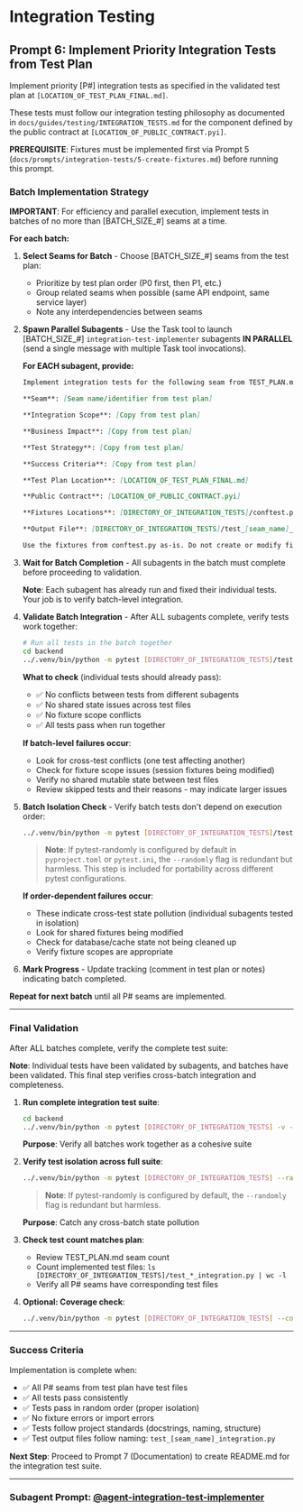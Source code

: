 # Integration Testing

## Prompt 6: Implement Priority Integration Tests from Test Plan

Implement priority [P#] integration tests as specified in the validated test plan at `[LOCATION_OF_TEST_PLAN_FINAL.md]`.

These tests must follow our integration testing philosophy as documented in `docs/guides/testing/INTEGRATION_TESTS.md` for the component defined by the public contract at `[LOCATION_OF_PUBLIC_CONTRACT.pyi]`.

**PREREQUISITE**: Fixtures must be implemented first via Prompt 5 (`docs/prompts/integration-tests/5-create-fixtures.md`) before running this prompt.

### Batch Implementation Strategy

**IMPORTANT**: For efficiency and parallel execution, implement tests in batches of no more than [BATCH_SIZE_#] seams at a time.

**For each batch:**

1. **Select Seams for Batch** - Choose [BATCH_SIZE_#] seams from the test plan:
   - Prioritize by test plan order (P0 first, then P1, etc.)
   - Group related seams when possible (same API endpoint, same service layer)
   - Note any interdependencies between seams

2. **Spawn Parallel Subagents** - Use the Task tool to launch [BATCH_SIZE_#] `integration-test-implementer` subagents **IN PARALLEL** (send a single message with multiple Task tool invocations).

   **For EACH subagent, provide:**
   ```markdown
   Implement integration tests for the following seam from TEST_PLAN.md:

   **Seam**: [Seam name/identifier from test plan]

   **Integration Scope**: [Copy from test plan]

   **Business Impact**: [Copy from test plan]

   **Test Strategy**: [Copy from test plan]

   **Success Criteria**: [Copy from test plan]

   **Test Plan Location**: [LOCATION_OF_TEST_PLAN_FINAL.md]

   **Public Contract**: [LOCATION_OF_PUBLIC_CONTRACT.pyi]

   **Fixtures Locations**: [DIRECTORY_OF_INTEGRATION_TESTS]/conftest.py, backend/tests/integration/conftest.py

   **Output File**: [DIRECTORY_OF_INTEGRATION_TESTS]/test_[seam_name]_integration.py

   Use the fixtures from conftest.py as-is. Do not create or modify fixtures.
   ```

3. **Wait for Batch Completion** - All subagents in the batch must complete before proceeding to validation.

   **Note**: Each subagent has already run and fixed their individual tests. Your job is to verify batch-level integration.

4. **Validate Batch Integration** - After ALL subagents complete, verify tests work together:
   ```bash
   # Run all tests in the batch together
   cd backend
   ../.venv/bin/python -m pytest [DIRECTORY_OF_INTEGRATION_TESTS]/test_*_integration.py -v --tb=short
   ```

   **What to check** (individual tests should already pass):
   - ✅ No conflicts between tests from different subagents
   - ✅ No shared state issues across test files
   - ✅ No fixture scope conflicts
   - ✅ All tests pass when run together

   **If batch-level failures occur**:
   - Look for cross-test conflicts (one test affecting another)
   - Check for fixture scope issues (session fixtures being modified)
   - Verify no shared mutable state between test files
   - Review skipped tests and their reasons - may indicate larger issues

5. **Batch Isolation Check** - Verify batch tests don't depend on execution order:
   ```bash
   ../.venv/bin/python -m pytest [DIRECTORY_OF_INTEGRATION_TESTS]/test_*_integration.py --randomly -v
   ```

   > **Note**: If pytest-randomly is configured by default in `pyproject.toml` or `pytest.ini`, the `--randomly` flag is redundant but harmless. This step is included for portability across different pytest configurations.

   **If order-dependent failures occur**:
   - These indicate cross-test state pollution (individual subagents tested in isolation)
   - Look for shared fixtures being modified
   - Check for database/cache state not being cleaned up
   - Verify fixture scopes are appropriate

6. **Mark Progress** - Update tracking (comment in test plan or notes) indicating batch completed.

**Repeat for next batch** until all P# seams are implemented.

---

### Final Validation

After ALL batches complete, verify the complete test suite:

**Note**: Individual tests have been validated by subagents, and batches have been validated. This final step verifies cross-batch integration and completeness.

1. **Run complete integration test suite**:
   ```bash
   cd backend
   ../.venv/bin/python -m pytest [DIRECTORY_OF_INTEGRATION_TESTS] -v --tb=short
   ```

   **Purpose**: Verify all batches work together as a cohesive suite

2. **Verify test isolation across full suite**:
   ```bash
   ../.venv/bin/python -m pytest [DIRECTORY_OF_INTEGRATION_TESTS] --randomly -v
   ```

   > **Note**: If pytest-randomly is configured by default, the `--randomly` flag is redundant but harmless.

   **Purpose**: Catch any cross-batch state pollution

3. **Check test count matches plan**:
   - Review TEST_PLAN.md seam count
   - Count implemented test files: `ls [DIRECTORY_OF_INTEGRATION_TESTS]/test_*_integration.py | wc -l`
   - Verify all P# seams have corresponding test files

4. **Optional: Coverage check**:
   ```bash
   ../.venv/bin/python -m pytest [DIRECTORY_OF_INTEGRATION_TESTS] --cov=[COMPONENT_UNDER_TEST] --cov-report=term-missing
   ```

---

### Success Criteria

Implementation is complete when:

- ✅ All P# seams from test plan have test files
- ✅ All tests pass consistently
- ✅ Tests pass in random order (proper isolation)
- ✅ No fixture errors or import errors
- ✅ Tests follow project standards (docstrings, naming, structure)
- ✅ Test output files follow naming: `test_[seam_name]_integration.py`

**Next Step**: Proceed to Prompt 7 (Documentation) to create README.md for the integration test suite.

---

### Subagent Prompt: [@agent-integration-test-implementer](../../../.claude/agents/integration-test-implementer.md)

